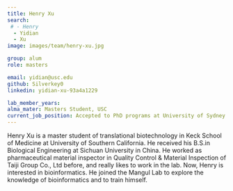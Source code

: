 ```yaml
---
title: Henry Xu
search:
 # - Henry
  - Yidian
  - Xu
image: images/team/henry-xu.jpg

group: alum
role: masters

email: yidian@usc.edu 
github: Silverkey0 
linkedin: yidian-xu-93a4a1229

lab_member_years:
alma_mater: Masters Student, USC
current_job_position: Accepted to PhD programs at University of Sydney 
---
```


Henry Xu is a master student of translational biotechnology in Keck School of Medicine at University of Southern California. He received his B.S.in Biological Engineering at Sichuan University in China. He worked as pharmaceutical material inspector in Quality Control & Material Inspection of Taiji Group Co., Ltd before, and really likes to work in the lab. Now, Henry is interested in bioinformatics. He joined the Mangul Lab to explore the knowledge of bioinformatics and to train himself.
